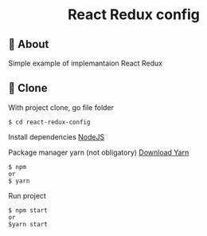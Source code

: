 <h1 align="center">
  React Redux config
</h1>

## 📝 About 

Simple example of implemantaion React Redux

## 📁 Clone

With project clone, go file folder

```
$ cd react-redux-config
```

Install dependencies
[NodeJS](https://nodejs.org/en/)

Package manager yarn (not obligatory)
[Download Yarn](https://yarnpkg.com/getting-started/install)

```
$ npm 
or
$ yarn
```

Run project

```
$ npm start 
or
$yarn start
```
